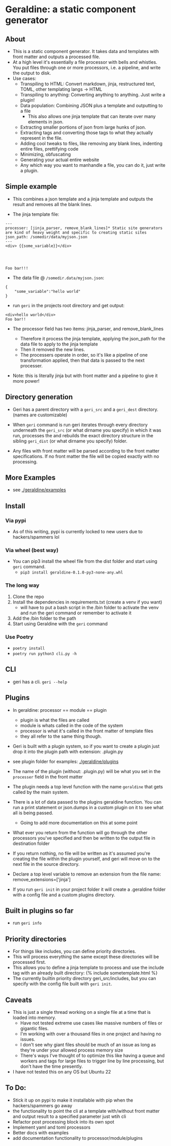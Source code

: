 # Geraldine: a static component generator

## About
* This is a static component generator. It takes data and templates with front matter and outputs a processed file.  
* At a high level it's essentially a file processor with bells and whistles.  You put files through one or more processors, i.e. a pipeline, and write the output to disk.
* Use cases:
    * Transpiling to HTML: Convert markdown, jinja, restructured text, TOML, other templating langs -> HTML
    * Transpiling to anything: Converting anything to anything. Just write a plugin!
    * Data population:  Combining JSON plus a template and outputting to a file
        * This also allows one jinja template that can iterate over many elements in json. 
    * Extracting smaller portions of json from large hunks of json.
    * Extracting tags and converting those tags to what they actually represent in the file.
    * Adding cool tweaks to files, like removing any blank lines, indenting entire files, prettifying code
    * Minimizing, obfuscating
    * Generating your actual entire website
    * Any which way you want to manhandle a file, you can do it, just write a plugin.
    
## Simple example
* This combines a json template and a jinja template and outputs the result and removes all the blank lines.

* The jinja template file:
```
---
processer: [jinja_parser, remove_blank_lines]* Static site generators are kind of heavy weight and specific to creating static sites
json_path: /somedir/data/myjson.json
---
<div> {{some_variable}}</div>




Foo bar!!!

```
* The data file @ `/somedir.data/myjson.json`:

```
{
    "some_variable":"hello world"
}
```

* run `geri` in the projects root directory and get output:

```
<div>hello world</div>
Foo bar!!
```

* The processor field has two items: jinja_parser, and remove_blank_lines
    * Therefore it process the jinja template, applying the json_path for the data file to apply to the jinja template
    * Then it removed the new lines.
    * The processers operate in order, so it's like a pipeline of one transformation applied, then that data is passed to the next processer.

* Note: this is literally jinja but with front matter and a pipeline to give it more power!


## Directory generation
* Geri has a parent directory with a `geri_src` and a `geri_dest` directory. (names are customizable)

* When `geri` command is run geri iterates through every directory underneath the `geri_src` (or what dirname you specify) in which it was run, processes the and rebuilds the exact directory structure in the sibling `geri_dist` (or what dirname you specify) folder.

* Any files with front matter will be parsed according to the front matter specifications. If no front matter the file will be copied exactly with no processing. 


## More Examples
* see [./geraldine/examples](./geraldine/examples) 

## Install

### Via pypi
* As of this writing, pypi is currently locked to new users due to hackers/spammers lol

### Via wheel (best way)
* You can pip3 install the wheel file from the dist folder and start using `geri` command.
    * `pip3 install geraldine-0.1.0-py3-none-any.whl`

### The long way
1. Clone the repo
2. Install the dependencies in requirements.txt (create a venv if you want)
    * will have to put a bash script in the /bin folder to activate the venv and run the geri command or remember to activate it
3. Add the /bin folder to the path
4. Start using Geraldine with the `geri` command

### Use Poetry
* `poetry install`
* `poetry run python3 cli.py -h`

## CLI
* geri has a cli.  `geri --help`


## Plugins
* In geraldine: processor == module == plugin
    * plugin is what the files are called
    * module is whats called in the code of the system
    * processor is what it's called in the front matter of template files
    * they all refer to the same thing though.

* Geri is built with a plugin system, so if you want to create a plugin just drop it into the plugin path with extension: .plugin.py 

* see plugin folder for examples: [./geraldine/plugins](./geraldine/plugins)

* The name of the plugin (without: .plugin.py) will be what you set in the `processer` field in the front matter

* The plugin needs a top level function with the name `geraldine` that gets called by the main system.

* There is a lot of data passed to the plugins geraldine function. You can run a print statement or json.dumps in a custom plugin on it to see what all is being passed.
    * Going to add more documentation on this at some point

* What ever you return from the function will go through the other processors you've specified and then be written to the output file in destination folder
* If you return nothing, no file will be written as it's assumed you're creating the file within the plugin yourself, and geri will move on to the next file in the source directory.

* Declare a top level variable to remove an extension from the file name: remove_extensions=['jinja'] 

* If you run `geri init` in your project folder it will create a .geraldine folder with a config file and a custom plugins directory.

## Built in plugins so far
* run `geri info`

## Priority directories
* For things like includes, you can define priority directories.
* This will process everything the same except these directories will be processed first. 
* This allows you to define a jinja template to process and use the include tag with an already built directory: {% include sometemplate.html %} 
* The currently builtin priority directory geri_src/includes, but you can specify with the config file built with `geri init`. 

## Caveats
* This is just a single thread working on a single file at a time that is loaded into memory. 
    * Have not tested extreme use cases like massive numbers of files or gigantic files.
    * I'm working with over a thousand files in one project and having no issues.  
    * I don't see why giant files should be much of an issue as long as they're under your allowed process memory size 
    * There's ways I've thought of to optimize this like having a queue and workers and tags for large files to trigger line by line processing, but don't have the time presently.
* I have not tested this on any OS but Ubuntu 22


## To Do:
* Stick it up on pypi to make it installable with pip when the hackers/spammers go away
* the functionality to point the cli at a template with/without front matter and output result to a specified parameter just wtih cli
* Refactor post processing block into its own spot
* Implement yaml and toml processors
* Better docs with examples
* add documentation functionality to processor/module/plugins 